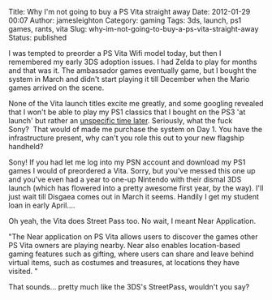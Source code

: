 Title: Why I'm not going to buy a PS Vita straight away
Date: 2012-01-29 00:07
Author: jamesleighton
Category: gaming
Tags: 3ds, launch, ps1 games, rants, vita
Slug: why-im-not-going-to-buy-a-ps-vita-straight-away
Status: published

I was tempted to preorder a PS Vita Wifi model today, but then I remembered my early 3DS adoption issues. I had Zelda to play for months and that was it. The ambassador games eventually game, but I bought the system in March and didn't start playing it till December when the Mario games arrived on the scene.

None of the Vita launch titles excite me greatly, and some googling revealed that I won't be able to play my PS1 classics that I bought on the PS3 'at launch' but rather an [unspecific time later](http://www.joystiq.com/2011/11/28/psone-classics-and-other-game-archives-wont-work-on-vita-at-lau/). Seriously, what the fuck Sony?  That would of made me purchase the system on Day 1. You have the infrastructure present, why can't you role this out to your new flagship handheld?

Sony! If you had let me log into my PSN account and download my PS1 games I would of preordered a Vita. Sorry, but you've messed this one up and you've even had a year to one-up Nintendo with their dismal 3DS launch (which has flowered into a pretty awesome first year, by the way). I'll just wait till Disgaea comes out in March it seems. Handily I get my student loan in early April....

Oh yeah, the Vita does Street Pass too. No wait, I meant Near Application.

"The Near application on PS Vita allows users to discover the games other PS Vita owners are playing nearby. Near also enables location-based gaming features such as gifting, where users can share and leave behind virtual items, such as costumes and treasures, at locations they have visited. "

That sounds... pretty much like the 3DS's StreetPass, wouldn't you say?
